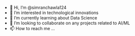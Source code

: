 - 👋 Hi, I’m @simranchawla124
- 👀 I’m interested in technological innovations
- 🌱 I’m currently learning about Data Science
- 💞️ I’m looking to collaborate on any projects related to AI/ML
- 📫 How to reach me ...

<!---
simranchawla124/simranchawla124 is a ✨ special ✨ repository because its `README.md` (this file) appears on your GitHub profile.
You can click the Preview link to take a look at your changes.
--->
